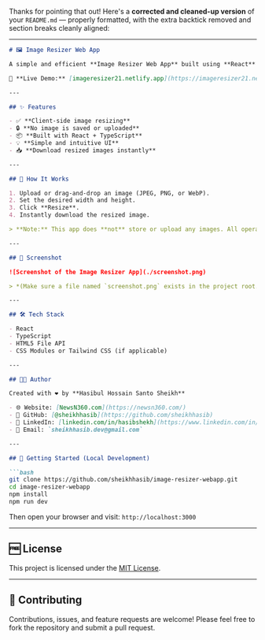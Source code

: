 Thanks for pointing that out! Here's a **corrected and cleaned-up version** of your `README.md` — properly formatted, with the extra backtick removed and section breaks cleanly aligned:

---

````markdown
# 🖼️ Image Resizer Web App

A simple and efficient **Image Resizer Web App** built using **React** and **TypeScript**. This tool lets you resize images without uploading them to a server – all processing is done locally in the browser, ensuring speed and privacy.

🔗 **Live Demo:** [imageresizer21.netlify.app](https://imageresizer21.netlify.app/)

---

## ✨ Features

- ✅ **Client-side image resizing**
- 🔒 **No image is saved or uploaded**
- 📦 **Built with React + TypeScript**
- 💡 **Simple and intuitive UI**
- 📥 **Download resized images instantly**

---

## 🚀 How It Works

1. Upload or drag-and-drop an image (JPEG, PNG, or WebP).
2. Set the desired width and height.
3. Click **Resize**.
4. Instantly download the resized image.

> **Note:** This app does **not** store or upload any images. All operations happen locally in your browser.

---

## 📸 Screenshot

![Screenshot of the Image Resizer App](./screenshot.png)

> *(Make sure a file named `screenshot.png` exists in the project root.)*

---

## 🛠️ Tech Stack

- React
- TypeScript
- HTML5 File API
- CSS Modules or Tailwind CSS (if applicable)

---

## 🧑‍💻 Author

Created with ❤️ by **Hasibul Hossain Santo Sheikh**

- 🌐 Website: [NewsN360.com](https://newsn360.com/)
- 💼 GitHub: [@sheikhhasib](https://github.com/sheikhhasib)
- 🔗 LinkedIn: [linkedin.com/in/hasibshekh](https://www.linkedin.com/in/hasibshekh/)
- 📧 Email: `sheikhhasib.dev@gmail.com`

---

## 📂 Getting Started (Local Development)

```bash
git clone https://github.com/sheikhhasib/image-resizer-webapp.git
cd image-resizer-webapp
npm install
npm run dev
````

Then open your browser and visit: `http://localhost:3000`

---

## 🆓 License

This project is licensed under the [MIT License](./LICENSE).

---

## 🙌 Contributing

Contributions, issues, and feature requests are welcome!
Please feel free to fork the repository and submit a pull request.


